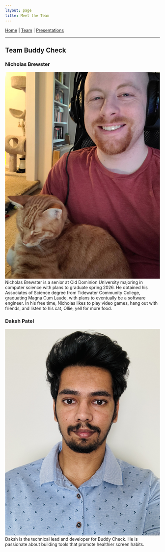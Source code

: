 ```yaml
---
layout: page
title: Meet the Team
---
```


[Home](index.md) | [Team](team.md) | [Presentations](presentations.md)

---

## Team Buddy Check

### Nicholas Brewster
![Nicholas](assets/NicholasBrewster.jpg)
Nicholas Brewster is a senior at Old Dominion University majoring in computer science with plans to graduate spring 2026. He obtained his Associates of Science degree from Tidewater Community College, graduating Magna Cum Laude, with plans to eventually be a software engineer. In his free time, Nicholas likes to play video games, hang out with friends, and listen to his cat, Ollie, yell for more food.


### Daksh Patel
![Daksh](assets/daksh.jpg)
Daksh is the technical lead and developer for Buddy Check. He is passionate about building tools that promote healthier screen habits.

